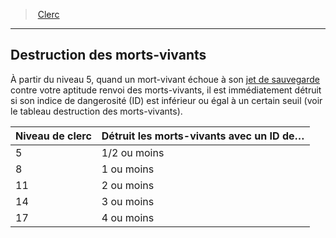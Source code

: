 ﻿---
!ClassFeatureItem
Id: cleric_hd.md#destruction-des-morts-vivants
ParentLink: cleric_hd.md#clerc
Name: Destruction des morts-vivants
ParentName: Clerc
NameLevel: 2
Attributes:
  Name: Destruction des morts-vivants
  Markdown: >+
    ## <!--Name-->Destruction des morts-vivants<!--/Name-->


    À partir du niveau 5, quand un mort-vivant échoue à son [jet de sauvegarde](hd_abilities_jets_de_sauvegarde.md) contre votre aptitude renvoi des morts-vivants, il est immédiatement détruit si son indice de dangerosité (ID) est inférieur ou égal à un certain seuil (voir le tableau destruction des morts-vivants).


    |Niveau de clerc|Détruit les morts-vivants avec un ID de…|

    |---|---|

    |5|1/2 ou moins|

    |8|1 ou moins|

    |11|2 ou moins|

    |14|3 ou moins|

    |17|4 ou moins|

AttributesDictionary: >+
  Name: Destruction des morts-vivants

  Markdown: >+

    ## <!--Name-->Destruction des morts-vivants<!--/Name-->





    À partir du niveau 5, quand un mort-vivant échoue à son [jet de sauvegarde](hd_abilities_jets_de_sauvegarde.md) contre votre aptitude renvoi des morts-vivants, il est immédiatement détruit si son indice de dangerosité (ID) est inférieur ou égal à un certain seuil (voir le tableau destruction des morts-vivants).





    |Niveau de clerc|Détruit les morts-vivants avec un ID de…|



    |---|---|



    |5|1/2 ou moins|



    |8|1 ou moins|



    |11|2 ou moins|



    |14|3 ou moins|



    |17|4 ou moins|



---
> [Clerc](hd_cleric.md)

---

## Destruction des morts-vivants

À partir du niveau 5, quand un mort-vivant échoue à son [jet de sauvegarde](hd_abilities_jets_de_sauvegarde.md) contre votre aptitude renvoi des morts-vivants, il est immédiatement détruit si son indice de dangerosité (ID) est inférieur ou égal à un certain seuil (voir le tableau destruction des morts-vivants).

|Niveau de clerc|Détruit les morts-vivants avec un ID de…|
|---|---|
|5|1/2 ou moins|
|8|1 ou moins|
|11|2 ou moins|
|14|3 ou moins|
|17|4 ou moins|

